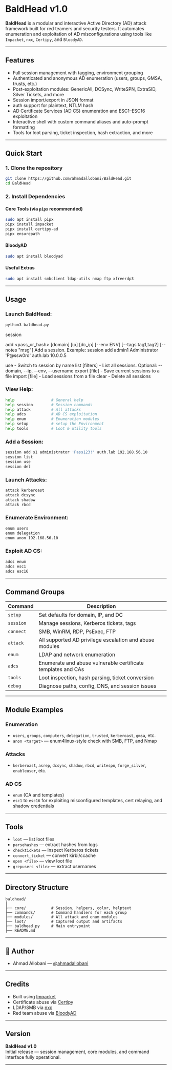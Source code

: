 # BaldHead v1.0

**BaldHead** is a modular and interactive Active Directory (AD) attack framework built for red teamers and security testers. It automates enumeration and exploitation of AD misconfigurations using tools like `Impacket`, `nxc`, `Certipy`, and `BloodyAD`.

---

## Features

- Full session management with tagging, environment grouping
- Authenticated and anonymous AD enumeration (users, groups, GMSA, trusts, etc.)
- Post-exploitation modules: GenericAll, DCSync, WriteSPN, ExtraSID, Silver Tickets, and more
- Session import/export in JSON format
- auth support for plaintext, NTLM hash
- AD Certificate Services (AD CS) enumeration and ESC1–ESC16 exploitation
- Interactive shell with custom command aliases and auto-prompt formatting
- Tools for loot parsing, ticket inspection, hash extraction, and more

---

## Quick Start

### 1. Clone the repository

```bash
git clone https://github.com/ahmadallobani/BaldHead.git
cd BaldHead
```

### 2. Install Dependencies

#### Core Tools (via `pipx` recommended)

```bash
sudo apt install pipx
pipx install impacket
pipx install certipy-ad
pipx ensurepath
```

#### BloodyAD

```bash
sudo apt install bloodyad
```

#### Useful Extras

```bash
sudo apt install smbclient ldap-utils nmap ftp xfreerdp3
```

---

## Usage

### Launch BaldHead:

```bash
python3 baldhead.py
```
session <subcommand>

  add <name> <user> <pass_or_hash> [domain] [ip] [dc_ip] [--env ENV] [--tags tag1,tag2] [--notes "msg"]
      Add a session. Example:
        session add admin1 Administrator 'P@ssw0rd' auth.lab 10.0.0.5

  use <name>            - Switch to session by name
  list [filters]        - List all sessions. Optional: --domain, --ip, --env, --username
  export [file]         - Save current sessions to a file
  import [file]         - Load sessions from a file
  clear                 - Delete all sessions

### View Help:

```bash
help                # General help
help session        # Session commands
help attack         # All attacks
help adcs           # AD CS exploitation
help enum           # Enumeration modules
help setup          # setup the Environment
help tools          # Loot & utility tools
```

### Add a Session:

```bash
session add s1 administrator 'Pass123!' auth.lab 192.168.56.10
session list
session use
session del
```

### Launch Attacks:

```bash
attack kerberoast
attack dcsync
attack shadow
attack rbcd
```

### Enumerate Environment:

```bash
enum users
enum delegation
enum anon 192.168.56.10
```

### Exploit AD CS:

```bash
adcs enum
adcs esc1
adcs esc16
```

---

## Command Groups

| Command  | Description |
|----------|-------------|
| `setup`  | Set defaults for domain, IP, and DC |
| `session`| Manage sessions, Kerberos tickets, tags |
| `connect`| SMB, WinRM, RDP, PsExec, FTP |
| `attack` | All supported AD privilege escalation and abuse modules |
| `enum`   | LDAP and network enumeration |
| `adcs`   | Enumerate and abuse vulnerable certificate templates and CAs |
| `tools`  | Loot inspection, hash parsing, ticket conversion |
| `debug`  | Diagnose paths, config, DNS, and session issues |

---

## Module Examples

### Enumeration

- `users`, `groups`, `computers`, `delegation`, `trusted`, `kerberoast`, `gmsa`, etc.
- `anon <target>` — enum4linux-style check with SMB, FTP, and Nmap

### Attacks

- `kerberoast`, `asrep`, `dcsync`, `shadow`, `rbcd`, `writespn`, `forge_silver`, `enableuser`, etc.

### AD CS

- `enum` (CA and templates)
- `esc1` to `esc16` for exploiting misconfigured templates, cert relaying, and shadow credentials

---

## Tools

- `loot` — list loot files
- `parsehashes` — extract hashes from logs
- `checktickets` — inspect Kerberos tickets
- `convert_ticket` — convert kirbi/ccache
- `open <file>` — view loot file
- `grepusers <file>` — extract usernames

---

## Directory Structure

```
baldhead/
│
├── core/           # Session, helpers, color, helptext
├── commands/       # Command handlers for each group
├── modules/        # All attack and enum modules
├── loot/           # Captured output and artifacts
├── baldhead.py     # Main entrypoint
├── README.md
```

---

## 🧙 Author

- Ahmad Allobani — [@ahmadallobani](https://www.linkedin.com/in/ahmad-allobani-50a952257/)

---
## Credits

- Built using [Impacket](https://github.com/fortra/impacket)
- Certificate abuse via [Certipy](https://github.com/ly4k/Certipy)
- LDAP/SMB via [nxc](https://github.com/Acceis/nxc)
- Red team abuse via [BloodyAD](https://github.com/CravateRouge/bloodyAD)

---

## Version

**BaldHead v1.0**  
Initial release — session management, core modules, and command interface fully operational.

---

